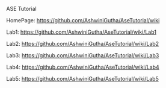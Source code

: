 ASE Tutorial

HomePage: https://github.com/AshwiniGutha/AseTutorial/wiki

Lab1: https://github.com/AshwiniGutha/AseTutorial/wiki/Lab1

Lab2: https://github.com/AshwiniGutha/AseTutorial/wiki/Lab2

Lab3: https://github.com/AshwiniGutha/AseTutorial/wiki/Lab3

Lab4: https://github.com/AshwiniGutha/AseTutorial/wiki/Lab4

Lab5: https://github.com/AshwiniGutha/AseTutorial/wiki/Lab5
